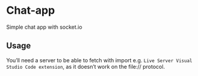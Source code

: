 # Chat-app
Simple chat app with socket.io

## Usage
You’ll need a server to be able to fetch with import e.g. `Live Server Visual Studio Code extension`, as it doesn’t work on the file:// protocol.
